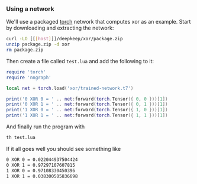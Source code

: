 ### Using a network
We'll use a packaged [torch](http://torch.ch) network that computes xor as an
example. Start by downloading and extracting the network:

```bash
curl -LO [[[host]]]/deepkeep/xor/package.zip
unzip package.zip -d xor
rm package.zip
```

Then create a file called `test.lua` and add the following to it:

```lua
require 'torch'
require 'nngraph'

local net = torch.load('xor/trained-network.t7')

print('0 XOR 0 = ' .. net:forward(torch.Tensor({ 0, 0 }))[1])
print('0 XOR 1 = ' .. net:forward(torch.Tensor({ 0, 1 }))[1])
print('1 XOR 0 = ' .. net:forward(torch.Tensor({ 1, 0 }))[1])
print('1 XOR 1 = ' .. net:forward(torch.Tensor({ 1, 1 }))[1])
```

And finally run the program with

```bash
th test.lua
```

If it all goes well you should see something like

```bash
0 XOR 0 = 0.022044937504424
0 XOR 1 = 0.97297107607815
1 XOR 0 = 0.97108330450396
1 XOR 1 = 0.038300505836698
```
